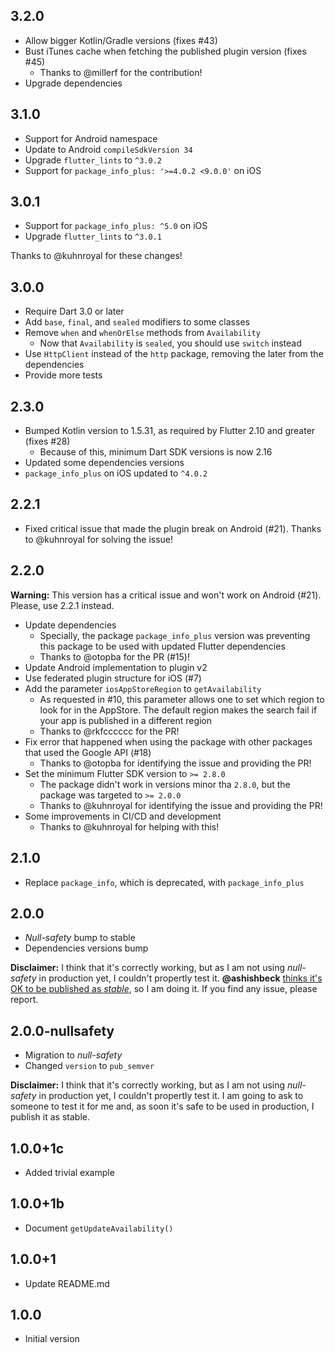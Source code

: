 ## 3.2.0

- Allow bigger Kotlin/Gradle versions (fixes #43)
- Bust iTunes cache when fetching the published plugin version (fixes #45)
  - Thanks to @millerf for the contribution!
- Upgrade dependencies

## 3.1.0

- Support for Android namespace
- Update to Android `compileSdkVersion 34`
- Upgrade `flutter_lints` to `^3.0.2`
- Support for `package_info_plus: '>=4.0.2 <9.0.0'` on iOS

## 3.0.1

- Support for `package_info_plus: ^5.0` on iOS
- Upgrade `flutter_lints` to `^3.0.1`

Thanks to @kuhnroyal for these changes!

## 3.0.0

- Require Dart 3.0 or later
- Add `base`, `final`, and `sealed` modifiers to some classes
- Remove `when` and `whenOrElse` methods from `Availability`
  - Now that `Availability` is `sealed`, you should use `switch` instead
- Use `HttpClient` instead of the `http` package, removing the later from the dependencies
- Provide more tests

## 2.3.0

- Bumped Kotlin version to 1.5.31, as required by Flutter 2.10 and greater (fixes #28)
  - Because of this, minimum Dart SDK versions is now 2.16
- Updated some dependencies versions
- `package_info_plus` on iOS updated to `^4.0.2`

## 2.2.1

- Fixed critical issue that made the plugin break on Android (#21). Thanks to @kuhnroyal for solving the issue!

## 2.2.0

**Warning:** This version has a critical issue and won't work on Android (#21). Please, use 2.2.1 instead.

- Update dependencies
  - Specially, the package `package_info_plus` version was preventing this package to be used with updated Flutter dependencies
  - Thanks to @otopba for the PR (#15)!
- Update Android implementation to plugin v2
- Use federated plugin structure for iOS (#7)
- Add the parameter `iosAppStoreRegion` to `getAvailability`
  - As requested in #10, this parameter allows one to set which region to look for in the AppStore. The default region makes the search fail if your app is published in a different region
  - Thanks to @rkfcccccc for the PR!
- Fix error that happened when using the package with other packages that used the Google API (#18)
  - Thanks to @otopba for identifying the issue and providing the PR!
- Set the minimum Flutter SDK version to `>= 2.8.0`
  - The package didn't work in versions minor tha `2.8.0`, but the package was targeted to `>= 2.0.0`
  - Thanks to @kuhnroyal for identifying the issue and providing the PR!
- Some improvements in CI/CD and development
  - Thanks to @kuhnroyal for helping with this!

## 2.1.0

- Replace `package_info`, which is deprecated, with `package_info_plus`

## 2.0.0

- *Null-safety* bump to stable
- Dependencies versions bump

**Disclaimer:** I think that it's correctly working, but as I am not using *null-safety* in production yet, I couldn't propertly test it. **@ashishbeck** [thinks it's OK to be published as *stable*](https://github.com/mateusfccp/update_available/issues/5#issuecomment-797945264), so I am doing it. If you find any issue, please report.

## 2.0.0-nullsafety

- Migration to *null-safety*
- Changed `version` to `pub_semver`

**Disclaimer:** I think that it's correctly working, but as I am not using *null-safety* in production yet, I couldn't propertly test it. I am going to ask to someone to test it for me and, as soon it's safe to be used in production, I publish it as stable.

## 1.0.0+1c

- Added trivial example

## 1.0.0+1b

- Document `getUpdateAvailability()`

## 1.0.0+1

- Update README.md

## 1.0.0

- Initial version
